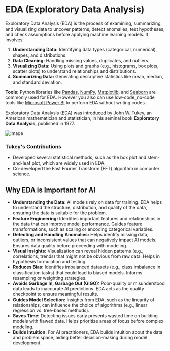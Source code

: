 # EDA (Exploratory Data Analysis) 

Exploratory Data Analysis (EDA) is the process of examining, summarizing, and visualizing data to uncover patterns, detect anomalies, test hypotheses, and check assumptions before applying machine learning models. It involves:

1. **Understanding Data:** Identifying data types (categorical, numerical), shapes, and distributions.
2. **Data Cleaning:** Handling missing values, duplicates, and outliers.
3. **Visualizing Data:** Using plots and graphs (e.g., histograms, box plots, scatter plots) to understand relationships and distributions.
4. **Summarizing Data:** Generating descriptive statistics like mean, median, and standard deviation.

**Tools:** Python libraries like [Pandas](https://pandas.pydata.org/), [NumPy](https://numpy.org/), [Matplotlib](https://matplotlib.org/), and [Seaborn](https://seaborn.pydata.org/) are commonly used for EDA. However you also can use low-code_no-code tools like [Microsoft Power BI](https://www.microsoft.com/en-us/power-platform/products/power-bi) to perform EDA without writing codes. 

Exploratory Data Analysis (EDA) was introduced by John W. Tukey, an American mathematician and statistician, in his seminal book **Exploratory Data Analysis,** published in 1977.

![image](https://github.com/user-attachments/assets/b6134e75-2f53-4a63-aaee-9965037441d8)

### Tukey's Contributions
- Developed several statistical methods, such as the box plot and stem-and-leaf plot, which are widely used in EDA.
- Co-developed the Fast Fourier Transform (FFT) algorithm in computer science.

## Why EDA is Important for AI  

- **Understanding the Data:** AI models rely on data for training. EDA helps to understand the structure, distribution, and quality of the data, ensuring the data is suitable for the problem.
- **Feature Engineering:** Identifies important features and relationships in the data that can improve model performance.
Guides feature transformations, such as scaling or encoding categorical variables.
- **Detecting and Handling Anomalies:** Helps identify missing data, outliers, or inconsistent values that can negatively impact AI models.
Ensures data quality before proceeding with modeling.
- **Visual Insights:** Visualization can reveal hidden patterns (e.g., correlations, trends) that might not be obvious from raw data.
Helps in hypothesis formulation and testing.
- **Reduces Bias:** Identifies imbalanced datasets (e.g., class imbalance in classification tasks) that could lead to biased models.
Informs resampling or weighting strategies.
- **Avoids Garbage In, Garbage Out (GIGO):** Poor-quality or misunderstood data leads to inaccurate AI predictions.
EDA acts as the quality checkpoint to ensure meaningful results.
- **Guides Model Selection:** Insights from EDA, such as the linearity of relationships, can influence the choice of algorithms (e.g., linear regression vs. tree-based methods).
- **Saves Time:** Detecting issues early prevents wasted time on building models with flawed data.
Helps prioritize areas of focus before complex modeling.
- **Builds Intuition:** For AI practitioners, EDA builds intuition about the data and problem space, aiding better decision-making during model development.
